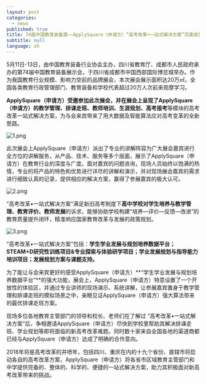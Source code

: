 ```yaml
---
layout: post
categories:
  - news
published: true
title: 74届中国教育装备展——ApplySquare（申请方）“高考改革•一站式解决方案”完美收官
subtitle: null
language: zh
---
```


5月11日-13日，由中国教育装备行业协会主办，四川省教育厅、成都市人民政府承办的第74届中国教育装备展示会，于四川省成都市中国西部国际博览城举办。作为我国教育行业规模、影响力空前的品牌展会，本次展会展示面积达20万㎡，全国各类教育行政管理部门、教育装备和学校代表超过20万人次前来观摩学习。

**ApplySquare（申请方）**受邀参加此次展会，并在展会上呈现了ApplySquare（申请方）的**教学管理、排课走班、教师培训、生涯规划、高考报考**等模块的高考改革一站式解决方案，为与会来宾带来了用大数据及智能算法应对高考变革的全新思路。

![1.png]({{site.baseurl}}/image/1.png)


此次展会上ApplySquare（申请方）派出了专业的讲解阵容为广大展会嘉宾进行全方位的讲解服务，从产品、技术、服务等多个层面，展示了ApplySquare（申请方）在教育行业的深度与广度。面对嘉宾的问题咨询，现场人员始终以饱满的热情，专业的将产品的特色和优势进行详尽的讲解和演示，并对现场展会嘉宾的需求进行细致认真的记录，提供相应的解决方案，赢得了参展嘉宾的极大认可。

![2.png]({{site.baseurl}}/image/2.png)

“高考改革•一站式解决方案”满足新旧高考制度下**高中学校对学生培养与教学管理、教育评价、教师发展**的诉求，能够协助学校构建“培养—评价—反馈—改进”的教育质量提升闭环，精准响应国家教育改革与发展的政策规划。

![3.png]({{site.baseurl}}/image/3.png)

“高考改革•一站式解决方案”包括：**学生学业发展与规划培养数据平台；STEAM+D研究性训练项目&专业探索与体验研学项目；学业发展规划与指导能力培训项目；发展规划方案与课题支持。**

为了能让与会来宾更好的感受ApplySquare（申请方）**“学生学业发展与规划培养数据平台”**的强大功能，展会上，ApplySquare（申请方）特意设置了一个开放性的体验区，并通过专业讲师的现场演示、系统讲解，让参展嘉宾置身于教学管理和排课走班的模拟场景之中，亲眼见证ApplySquare（申请方）强大算法带来的最优排课走班方案。

现场多位各地教育主管部门的领导和校长、老师们在了解过 “高考改革•一站式解决方案”后，争相邀请ApplySquare（申请方）尽快到学校里帮助其解决排课走班、学业规划等即将面临的新高考改革难题。同时数十家来自全国各地的渠道商都已经与ApplySquare（申请方）达成了明确的合作意向。



2018年将是高考改革的井喷年，包括四川、重庆在内的十九个省份、直辖市将启动各自的高考改革方案，ApplySquare（申请方）将各省市区域教育主管部门和中学提供完备的、整体的、科学的、便捷的一站式解决方案，助力其积极面对新高考改革带来的挑战。
